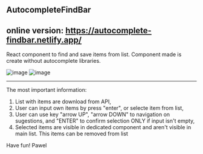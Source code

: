 AutocompleteFindBar
----------
online version: https://autocomplete-findbar.netlify.app/
----------
React component to find and save items from list. Component made is create without autocomplete libraries.

![image](https://user-images.githubusercontent.com/78322363/149839367-21949b76-032b-4a89-9ab8-8251bfa9a9c3.png)
![image](https://user-images.githubusercontent.com/78322363/149839738-83db2f49-59f5-4721-9100-36350d2f4427.png)

-------
The most important information:

1. List with items are download from API,
2. User can input own items by press "enter", or selecte item from list,
3. User can use key "arrow UP", "arrow DOWN" to navigation on sugestions, and "ENTER" to confirm selection ONLY if input isn't empty,
4. Selected items are visible in dedicated component and aren't visible in main list. This items can be removed from list

Have fun!
Pawel
